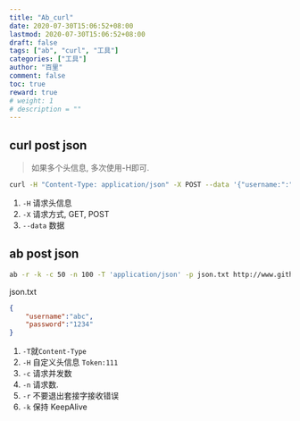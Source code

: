 ```yaml
---
title: "Ab_curl"
date: 2020-07-30T15:06:52+08:00
lastmod: 2020-07-30T15:06:52+08:00
draft: false
tags: ["ab", "curl", "工具"]
categories: ["工具"]
author: "百里"
comment: false
toc: true
reward: true
# weight: 1
# description = ""
---
```




## curl post json

> 如果多个头信息, 多次使用-H即可. 

```bash
curl -H "Content-Type: application/json" -X POST --data '{"username:":"abc", "password":"abc"}' http://www.github.com/login
```

1. `-H` 请求头信息
2. `-X` 请求方式, GET, POST
3. `--data` 数据

## ab post json

```bash
ab -r -k -c 50 -n 100 -T 'application/json' -p json.txt http://www.github.com/login
```

json.txt

```json
{
	"username":"abc",
	"password":"1234"
}
```

1. `-T`就`Content-Type`
2. `-H` 自定义头信息 `Token:111`
3. `-c` 请求并发数
4. `-n` 请求数.
5. `-r` 不要退出套接字接收错误
6. `-k` 保持 KeepAlive

